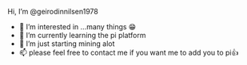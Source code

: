 Hi, I’m @geirodinnilsen1978
- 👀 I’m interested in ...many things 😁
- 🌱 I’m currently learning the pi platform 
- 💞️ I’m just starting mining alot
- 📫 please feel free to contact me if you want me to add you to pi👍

<!---
geirodinnilsen1978/geirodinnilsen1978 is a ✨ special ✨ repository because its `README.md` (this file) appears on your GitHub profile.
You can click the Preview link to take a look at your changes.
--->
